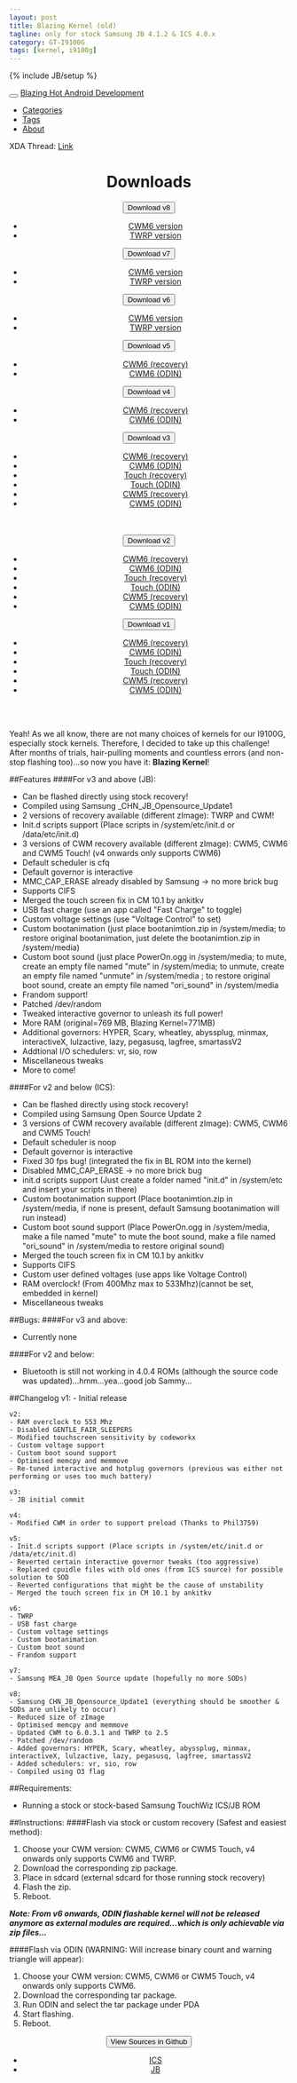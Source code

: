 ```yaml
---
layout: post
title: Blazing Kernel (old)
tagline: only for stock Samsung JB 4.1.2 & ICS 4.0.x
category: GT-I9100G
tags: [kernel, i9100g]
---
```

{% include JB/setup %}

<!-- Navbar-->
<div class="navbar navbar-inverse navbar-fixed-top">
  <div class="navbar-inner">
     <div class="container">
        <button type="button" class="btn btn-navbar" data-toggle="collapse" data-target=".nav-collapse">
          <span class="icon-bar"></span>
          <span class="icon-bar"></span>
           <span class="icon-bar"></span>
        </button>
        <a class="brand" href="/index.html">Blazing Hot Android Development</a>
          <div class="nav-collapse collapse">
            <ul class="nav">
              <li class="">
                <a href="/categories.html">Categories</a>
              </li>
              <li class="">
                <a href="/tags.html">Tags</a>
              </li>
              <li class="">
                <a href="/about.html">About</a>
              </li>
            </ul>
          </div>
     </div>
  </div>
</div>

XDA Thread: [Link](http://forum.xda-developers.com/showthread.php?t=2113545)

<center>
<h1>Downloads</h1>
<div class="btn-group">
  <button class="btn btn-warning dropdown-toggle" data-toggle="dropdown">Download v8<span class="caret"></span></button>
  <ul class="dropdown-menu">
    <li><a href="http://www.androidfilehost.com/?fid=22946563261203150">CWM6 version</a></li>
    <li><a href="http://www.androidfilehost.com/?fid=22946563261203151">TWRP version</a></li>
  </ul>
</div>

<div class="btn-group">
  <button class="btn btn-warning dropdown-toggle" data-toggle="dropdown">Download v7<span class="caret"></span></button>
  <ul class="dropdown-menu">
    <li><a href="http://www.androidfilehost.com/?fid=9390362690511176046">CWM6 version</a></li>
    <li><a href="http://www.androidfilehost.com/?fid=9390362690511176048">TWRP version</a></li>
  </ul>
</div>

<div class="btn-group">
  <button class="btn btn-warning dropdown-toggle" data-toggle="dropdown">Download v6<span class="caret"></span></button>
  <ul class="dropdown-menu">
    <li><a href="http://www.androidfilehost.com/?fid=9390355257214632686">CWM6 version</a></li>
    <li><a href="http://www.androidfilehost.com/?fid=9390355257214632687">TWRP version</a></li>
  </ul>
</div>

<div class="btn-group">
  <button class="btn btn-warning dropdown-toggle" data-toggle="dropdown">Download v5<span class="caret"></span></button>
  <ul class="dropdown-menu">
    <li><a href="http://www.androidfilehost.com/?fid=9390352402789433584">CWM6 (recovery)</a></li>
    <li><a href="http://www.androidfilehost.com/?fid=9390352402789433583">CWM6 (ODIN)</a></li>
  </ul>
</div>

<div class="btn-group">
  <button class="btn btn-warning dropdown-toggle" data-toggle="dropdown">Download v4<span class="caret"></span></button>
  <ul class="dropdown-menu">
    <li><a href="http://www.androidfilehost.com/?fid=9390288116658474685">CWM6 (recovery)</a></li>
    <li><a href="http://www.androidfilehost.com/?fid=9390288116658474684">CWM6 (ODIN)</a></li>
  </ul>
</div>

<div class="btn-group">
  <button class="btn btn-warning dropdown-toggle" data-toggle="dropdown">Download v3<span class="caret"></span></button>
  <ul class="dropdown-menu">
    <li><a href="http://www.androidfilehost.com/?fid=9390288116658474140">CWM6 (recovery)</a></li>
    <li><a href="http://www.androidfilehost.com/?fid=9390288116658474143">CWM6 (ODIN)</a></li>
    <li><a href="http://www.androidfilehost.com/?fid=9390288116658474141">Touch (recovery)</a></li>
    <li><a href="http://www.androidfilehost.com/?fid=9390288116658474144">Touch (ODIN)</a></li>
    <li><a href="http://www.androidfilehost.com/?fid=9390288116658474139">CWM5 (recovery)</a></li>
    <li><a href="http://www.androidfilehost.com/?fid=9390288116658474142">CWM5 (ODIN)</a></li>
  </ul>
</div>

<br />
<br />
<div class="btn-group">
  <button class="btn btn-warning dropdown-toggle" data-toggle="dropdown">Download v2<span class="caret"></span></button>
  <ul class="dropdown-menu">
    <li><a href="http://www.androidfilehost.com/?fid=9390288116658471506">CWM6 (recovery)</a></li>
    <li><a href="http://www.androidfilehost.com/?fid=9390288116658471509">CWM6 (ODIN)</a></li>
    <li><a href="http://www.androidfilehost.com/?fid=9390288116658471507">Touch (recovery)</a></li>
    <li><a href="http://www.androidfilehost.com/?fid=9390288116658471510">Touch (ODIN)</a></li>
    <li><a href="http://www.androidfilehost.com/?fid=9390288116658471505">CWM5 (recovery)</a></li>
    <li><a href="http://www.androidfilehost.com/?fid=9390288116658471508">CWM5 (ODIN)</a></li>
  </ul>
</div>

<div class="btn-group">
  <button class="btn btn-warning dropdown-toggle" data-toggle="dropdown">Download v1<span class="caret"></span></button>
  <ul class="dropdown-menu">
    <li><a href="http://www.androidfilehost.com/?fid=9390275921635705970">CWM6 (recovery)</a></li>
    <li><a href="http://www.androidfilehost.com/?fid=9390275921635705972">CWM6 (ODIN)</a></li>
    <li><a href="http://www.androidfilehost.com/?fid=9390275921635705971">Touch (recovery)</a></li>
    <li><a href="http://www.androidfilehost.com/?fid=9390275921635705973">Touch (ODIN)</a></li>
    <li><a href="http://www.androidfilehost.com/?fid=9390275921635705969">CWM5 (recovery)</a></li>
    <li><a href="http://www.androidfilehost.com/?fid=9390275921635705968">CWM5 (ODIN)</a></li>
  </ul>
</div>
</center>
<br />
<br />

Yeah! As we all know, there are not many choices of kernels for our I9100G, especially stock kernels. Therefore, I decided to take up this challenge! After months of trials, hair-pulling moments and countless errors (and non-stop flashing too)...so now you have it: **Blazing Kernel**!

##Features
####For v3 and above (JB):
- Can be flashed directly using stock recovery!
- Compiled using Samsung _CHN_JB_Opensource_Update1
- 2 versions of recovery available (different zImage): TWRP and CWM!
- Init.d scripts support (Place scripts in /system/etc/init.d or /data/etc/init.d)
- 3 versions of CWM recovery available (different zImage): CWM5, CWM6 and CWM5 Touch! (v4 onwards only supports CWM6)
- Default scheduler is cfq
- Default governor is interactive
- MMC_CAP_ERASE already disabled by Samsung -> no more brick bug
- Supports CIFS
- Merged the touch screen fix in CM 10.1 by ankitkv
- USB fast charge (use an app called "Fast Charge" to toggle)
- Custom voltage settings (use "Voltage Control" to set)
- Custom bootanimation (just place bootanimtion.zip in /system/media; to restore original bootanimation, just delete the bootanimtion.zip in /system/media)
- Custom boot sound (just place PowerOn.ogg in /system/media; to mute, create an empty file named "mute" in /system/media; to unmute, create an empty file named "unmute" in /system/media ; to restore original boot sound, create an empty file named "ori_sound" in /system/media
- Frandom support!
- Patched /dev/random
- Tweaked interactive governor to unleash its full power!
- More RAM (original=769 MB, Blazing Kernel=771MB)
- Additional governors: HYPER, Scary, wheatley, abyssplug, minmax, interactiveX, lulzactive, lazy, pegasusq, lagfree, smartassV2
- Addtional I/O schedulers: vr, sio, row
- Miscellaneous tweaks
- More to come!

####For v2 and below (ICS):
- Can be flashed directly using stock recovery!
- Compiled using Samsung Open Source Update 2
- 3 versions of CWM recovery available (different zImage): CWM5, CWM6 and CWM5 Touch!
- Default scheduler is noop
- Default governor is interactive
- Fixed 30 fps bug! (integrated the fix in BL ROM into the kernel)
- Disabled MMC_CAP_ERASE -> no more brick bug
- init.d scripts support (Just create a folder named "init.d" in /system/etc and insert your scripts in there)
- Custom bootanimation support (Place bootanimtion.zip in /system/media, if none is present, default Samsung bootanimation will run instead)
- Custom boot sound support (Place PowerOn.ogg in /system/media, make a file named "mute" to mute the boot sound, make a file named "ori_sound" in /system/media to restore original sound)
- Merged the touch screen fix in CM 10.1 by ankitkv
- Supports CIFS
- Custom user defined voltages (use apps like Voltage Control)
- RAM overclock! (From 400Mhz max to 533Mhz)(cannot be set, embedded in kernel)
- Miscellaneous tweaks

##Bugs:
####For v3 and above:
- Currently none

####For v2 and below:
- Bluetooth is still not working in 4.0.4 ROMs (although the source code was updated)...hmm...yea...good job Sammy...

##Changelog
	v1:
	- Initial release

	v2:
	- RAM overclock to 553 Mhz
	- Disabled GENTLE_FAIR_SLEEPERS
	- Modified touchscreen sensitivity by codeworkx
	- Custom voltage support
	- Custom boot sound support
	- Optimised memcpy and memmove
	- Re-tuned interactive and hotplug governors (previous was either not performing or uses too much battery)

	v3:
	- JB initial commit

	v4:
	- Modified CWM in order to support preload (Thanks to Phil3759)

	v5:
	- Init.d scripts support (Place scripts in /system/etc/init.d or /data/etc/init.d)
	- Reverted certain interactive governor tweaks (too aggressive)
	- Replaced cpuidle files with old ones (from ICS source) for possible solution to SOD
	- Reverted configurations that might be the cause of unstability
	- Merged the touch screen fix in CM 10.1 by ankitkv

	v6:
	- TWRP
	- USB fast charge 
	- Custom voltage settings 
	- Custom bootanimation
	- Custom boot sound
	- Frandom support

	v7:
	- Samsung MEA_JB Open Source update (hopefully no more SODs)

	v8:
	- Samsung CHN_JB_Opensource_Update1 (everything should be smoother & SODs are unlikely to occur)
	- Reduced size of zImage 
	- Optimised memcpy and memmove
	- Updated CWM to 6.0.3.1 and TWRP to 2.5
	- Patched /dev/random
	- Added governors: HYPER, Scary, wheatley, abyssplug, minmax, interactiveX, lulzactive, lazy, pegasusq, lagfree, smartassV2
	- Added schedulers: vr, sio, row
	- Compiled using O3 flag

##Requirements:
- Running a stock or stock-based Samsung TouchWiz ICS/JB ROM

##Instructions:
####Flash via stock or custom recovery (Safest and easiest method):
1. Choose your CWM version: CWM5, CWM6 or CWM5 Touch, v4 onwards only supports CWM6 and TWRP.
2. Download the corresponding zip package.
3. Place in sdcard (external sdcard for those running stock recovery)
4. Flash the zip.
5. Reboot.

***Note: From v6 onwards, ODIN flashable kernel will not be released anymore as external modules are required...which is only achievable via zip files...***

####Flash via ODIN (WARNING: Will increase binary count and warning triangle will appear):
1. Choose your CWM version: CWM5, CWM6 or CWM5 Touch, v4 onwards only supports CWM6.
2. Download the corresponding tar package.
3. Run ODIN and select the tar package under PDA
4. Start flashing.
5. Reboot.

<center>
<div class="btn-group">
  <button class="btn btn-large btn-primary dropdown-toggle" data-toggle="dropdown">View Sources in Github<span class="caret"></span></button>
  <ul class="dropdown-menu">
    <li><a href="https://github.com/Ryuinferno/GT-I9100G-Blazing_Kernel/tree/ics">ICS</a></li>
    <li><a href="https://github.com/Ryuinferno/GT-I9100G-Blazing_Kernel/tree/jb">JB</a></li>
  </ul>
</div>
</center>

